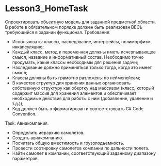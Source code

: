 # Lesson3_HomeTask

Спроектировать объектную модель для заданной предметной области. В работе в обязательном порядке должен быть реализован ВЕСЬ требующийся в задании функционал. 
Требования:
- Использовать: классы, наследование, интерфейсы, полиморфизм, инкапсуляцию;
- Каждый класс, метод и переменная должны иметь исчерпывающее смысл, название и информативный состав. Необходимо точно продумать, какие классы необходимы для решения задачи;
- Наследование должно применяться только тогда, когда это имеет смысл;
- Классы должны быть грамотно разложены по неймспейсам;
- В качестве структур для хранения данных организовать собственную структуру как обертку над массивом 
  (класс, который содержит массив для хранения элементов и обеспечивает необходимые действия для работы с ним (добавление, удаление и т.д.));
- Код должен быть отформатирован и соответствовать C# Code Convention.

Task:
Авиакомпания.
- Определить иерархию самолетов. 
- Создать авиакомпанию. 
- Посчитать общую вместимость и грузоподъемность. 
- Провести сортировку самолетов компании по дальности полета. 
- Найти самолет в компании, соответствующий заданному диапазону параметров. 
